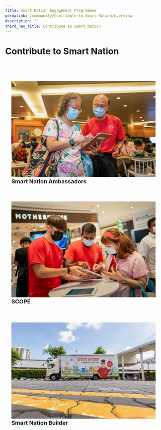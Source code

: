 ```yaml
---
title: Smart Nation Engagement Programmes
permalink: /community/Contribute-to-Smart-Nation/overview
description: ""
third_nav_title: Contribute to Smart Nation
---
```

# Contribute to Smart Nation

<div class="row" style="padding: 40px 0px 10px 0px;">
  <div class="col" style="padding: 20px 20px 0px 20px;"> 
    <a href="/community/smart-nation-ambassadors"><img src="/images/community/sna/SmartNationAmbassador02.jpeg" alt="Smart Nation Ambassador"></a><br>
    <div class="header" style="font-size:18px"><b>Smart Nation Ambassadors</b></div><br>
  </div> &nbsp; &nbsp; &nbsp; &nbsp; 
  	<div class="col" style="padding: 20px 20px 0px 20px;"> 
      <a href="/community/SCOPE"><img src="/images/community/sna/SmartNationAmbassador01.jpg" alt="SCOPE"></a><br>
      <div class="header" style="font-size:18px"><b>SCOPE</b></div>  <br>
  </div>
 </div>
 
 <div class="row" style="padding: 10px 0px 10px 0px;">  
  <div class="col" style="padding: 20px 20px 0px 20px;"> 
	    <a href="/community/showcases/builder"><img src="/images/community/builder/Smart_Nation_Builder_12.jpeg" alt="Smart Nation Builder"></a><br>
     <div class="header" style="font-size:18px"><b>Smart Nation Builder</b></div><br>
  </div> &nbsp; &nbsp; &nbsp; &nbsp; 
  	<div class="col" style="padding: 0px 20px 0px 20px;" ><br>
  </div>
 </div>
